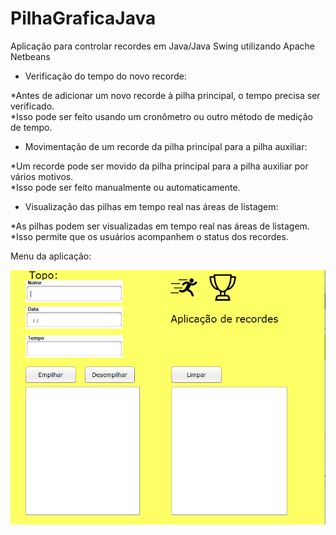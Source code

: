 # PilhaGraficaJava

Aplicação para controlar recordes em Java/Java Swing utilizando Apache Netbeans

- Verificação do tempo do novo recorde:

*Antes de adicionar um novo recorde à pilha principal, o tempo precisa ser verificado.
<br>
*Isso pode ser feito usando um cronômetro ou outro método de medição de tempo.

- Movimentação de um recorde da pilha principal para a pilha auxiliar:
  
*Um recorde pode ser movido da pilha principal para a pilha auxiliar por vários motivos.
<br>
*Isso pode ser feito manualmente ou automaticamente.

- Visualização das pilhas em tempo real nas áreas de listagem:

*As pilhas podem ser visualizadas em tempo real nas áreas de listagem.
<br>
*Isso permite que os usuários acompanhem o status dos recordes.

Menu da aplicação: 

<div align="center">
  <img src="./.github/project-photo.png" alt="project-photo">
</div>

